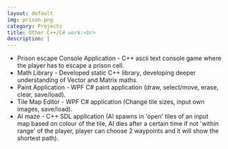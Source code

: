 ```yaml
---
layout: default
img: prison.png
category: Projects
title: Other C++/C# work:<br>
description: |
---
```

 - Prison escape Console Application - C++ ascii text console game where the player has to escape a prison cell. <br>
 - Math Library - Developed static C++ library, developing deeper understanding of Vector and Matrix maths. <br> 
 - Paint Application - WPF C# paint application (draw, select/move, erase, clear, save/load). <br>
 - Tile Map Editor - WPF C# application (Change tile sizes, input own images, save/load). <br>
 - AI maze - C++ SDL application (AI spawns in 'open' tiles of an input map based on colour of the tile, AI dies after a certain time if not 'within range' of the player, player can choose 2 waypoints and it will show the shortest path). <br>


